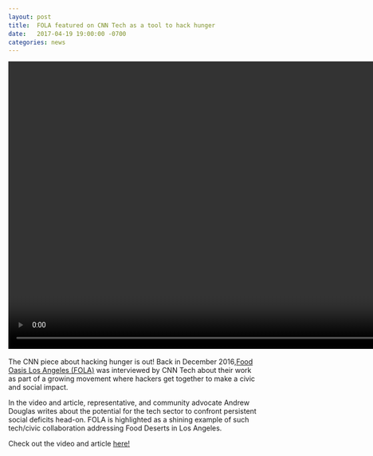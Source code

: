 ```yaml
---
layout: post
title:  FOLA featured on CNN Tech as a tool to hack hunger
date:   2017-04-19 19:00:00 -0700
categories: news
---
```


<video width="1024" height="576" autoplay loop muted playsinline>
  <source src="/assets/images/posts/2017-04-19-folacnn.mp4" type="video/mp4">
  <source src="/assets/images/posts/2017-04-19-folacnn.webm" type="video/webm">
  <img src="/assets/images/posts/2017-04-19-folacnn.jpg" alt="Food Oasis LA core team photo on CNN Tech" />
</video>

The CNN piece about hacking hunger is out! Back in December 2016,[Food Oasis Los Angeles (FOLA)](https://foodoasis.la/) was interviewed by CNN Tech about their work as part of a growing movement where hackers get together to make a civic and social impact.

In the video and article, representative, and community advocate Andrew Douglas writes about the potential for the tech sector to confront persistent social deficits head-on. FOLA is highlighted as a shining example of such tech/civic collaboration addressing Food Deserts in Los Angeles.

Check out the video and article [here!](http://money.cnn.com/2017/04/19/technology/la-food-deserts/index.html) 
